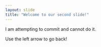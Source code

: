 ```yaml
---
layout: slide
title: "Welcome to our second slide!"
---
```

I am attempting to commit and cannot do it. 

Use the left arrow to go back!
